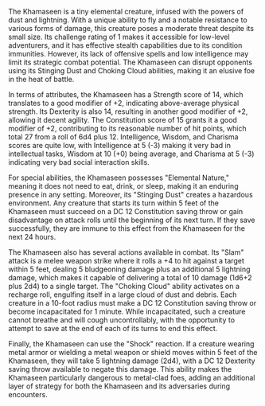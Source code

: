 The Khamaseen is a tiny elemental creature, infused with the powers of dust and lightning. With a unique ability to fly and a notable resistance to various forms of damage, this creature poses a moderate threat despite its small size. Its challenge rating of 1 makes it accessible for low-level adventurers, and it has effective stealth capabilities due to its condition immunities. However, its lack of offensive spells and low intelligence may limit its strategic combat potential. The Khamaseen can disrupt opponents using its Stinging Dust and Choking Cloud abilities, making it an elusive foe in the heat of battle. 

In terms of attributes, the Khamaseen has a Strength score of 14, which translates to a good modifier of +2, indicating above-average physical strength. Its Dexterity is also 14, resulting in another good modifier of +2, allowing it decent agility. The Constitution score of 15 grants it a good modifier of +2, contributing to its reasonable number of hit points, which total 27 from a roll of 6d4 plus 12. Intelligence, Wisdom, and Charisma scores are quite low, with Intelligence at 5 (-3) making it very bad in intellectual tasks, Wisdom at 10 (+0) being average, and Charisma at 5 (-3) indicating very bad social interaction skills. 

For special abilities, the Khamaseen possesses "Elemental Nature," meaning it does not need to eat, drink, or sleep, making it an enduring presence in any setting. Moreover, its "Stinging Dust" creates a hazardous environment. Any creature that starts its turn within 5 feet of the Khamaseen must succeed on a DC 12 Constitution saving throw or gain disadvantage on attack rolls until the beginning of its next turn. If they save successfully, they are immune to this effect from the Khamaseen for the next 24 hours. 

The Khamaseen also has several actions available in combat. Its "Slam" attack is a melee weapon strike where it rolls a +4 to hit against a target within 5 feet, dealing 5 bludgeoning damage plus an additional 5 lightning damage, which makes it capable of delivering a total of 10 damage (1d6+2 plus 2d4) to a single target. The "Choking Cloud" ability activates on a recharge roll, engulfing itself in a large cloud of dust and debris. Each creature in a 10-foot radius must make a DC 12 Constitution saving throw or become incapacitated for 1 minute. While incapacitated, such a creature cannot breathe and will cough uncontrollably, with the opportunity to attempt to save at the end of each of its turns to end this effect. 

Finally, the Khamaseen can use the "Shock" reaction. If a creature wearing metal armor or wielding a metal weapon or shield moves within 5 feet of the Khamaseen, they will take 5 lightning damage (2d4), with a DC 12 Dexterity saving throw available to negate this damage. This ability makes the Khamaseen particularly dangerous to metal-clad foes, adding an additional layer of strategy for both the Khamaseen and its adversaries during encounters.